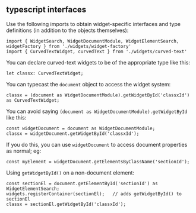typescript interfaces
-

Use the following imports to obtain widget-specific interfaces and type definitions (in addition to the objects themselves):

`import { WidgetSearch, WidgetDocumentModule, WidgetElementSearch, widgetFactory } from './widgets/widget-factory'`\
`import { CurvedTextWidget, curvedText } from './widgets/curved-text'`

You can declare curved-text widgets to be of the appropriate type like this:

`let classx: CurvedTextWidget;`

You can typecast the `document` object to access the widget system:

`classx = (document as WidgetDocumentModule).getWidgetById('classxId') as CurvedTextWidget;`

You can avoid saying `(document as WidgetDocumentModule).getWidgetById` like this:

`const widgetDocument = document as WidgetDocumentModule;`\
`classx = widgetDocument.getWidgetById('classxId');`

If you do this, you can use `widgetDocument` to access document properties as normal; eg:

`const myElement = widgetDocument.getElementsByClassName('sectionId');`

Using `getWidgetById()` on a non-document element:

`const sectionEl = document.getElementById('sectionId') as WidgetElementSearch;`\
`widgets.registerContainer(sectionEl);   // adds getWidgetById() to sectionEl`\
`classx = sectionEl.getWidgetById('classxId');`